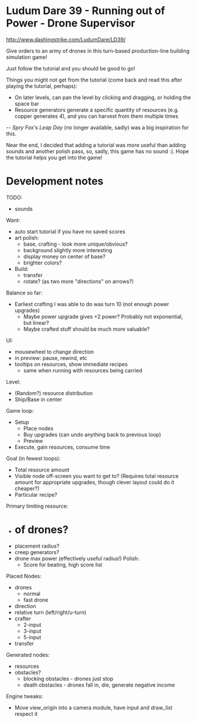 Ludum Dare 39 - Running out of Power - Drone Supervisor
======================================================

http://www.dashingstrike.com/LudumDare/LD39/

Give orders to an army of drones in this turn-based production-line building simulation game!

Just follow the tutorial and you should be good to go!

Things you might not get from the tutorial (come back and read this after playing the tutorial, perhaps):
* On later levels, can pan the level by clicking and dragging, or holding the space bar
* Resource generators generate a specific quantity of resources (e.g. copper generates 4), and you can harvest from them multiple times

--
_Spry Fox_'s _Leap Day_ (no longer available, sadly) was a big inspiration for this.

Near the end, I decided that adding a tutorial was more useful than adding sounds and another polish pass, so, sadly, this game has no sound :(.  Hope the tutorial helps you get into the game!


Development notes
=================

TODO:
* sounds

Want:
* auto start tutorial if you have no saved scores
* art polish:
  * base, crafting - look more unique/obvious?
  * background slightly more interesting
  * display money on center of base?
  * brighter colors?
* Build:
  * transfer
  * rotate? (as two more "directions" on arrows?)

Balance so far:
* Earliest crafting I was able to do was turn 10 (not enough power upgrades)
  * Maybe power upgrade gives +2 power?  Probably not exponential, but linear?
  * Maybe crafted stuff should be much more valuable?

UI:
* mousewheel to change direction
* in preview: pause, rewind, etc
* tooltips on resources, show immediate recipes
  * same when running with resources being carried

Level:
  * (Random?) resource distribution
  * Ship/Base in center

Game loop:
  * Setup
    * Place nodes
    * Buy upgrades (can undo anything back to previous loop)
    * Preview
  * Execute, gain resources, consume time

Goal (in fewest loops):
  * Total resource amount
  * Visible node off-screen you want to get to? (Requires total resource amount for appropriate upgrades, though clever layout could do it cheaper?)
  * Particular recipe?

Primary limiting resource:
* # of drones?
* placement radius?
* creep generators?
* drone max power (effectively useful radius!)
Polish:
  * Score for beating, high score list

Placed Nodes:
* drones
  * normal
  * fast drone
* direction
* relative turn (left/right/u-turn)
* crafter
  * 2-input
  * 3-input
  * 5-input
* transfer

Generated nodes:
* resources
* obstacles?
  * blocking obstacles - drones just stop
  * death obstacles - drones fall in, die, generate negative income


Engine tweaks:
  * Move view_origin into a camera module, have input and draw_list respect it
